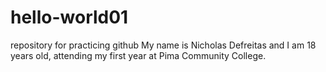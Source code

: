 # hello-world01
repository for practicing github
My name is Nicholas Defreitas and I am 18 years old, attending my first year at Pima Community College.
